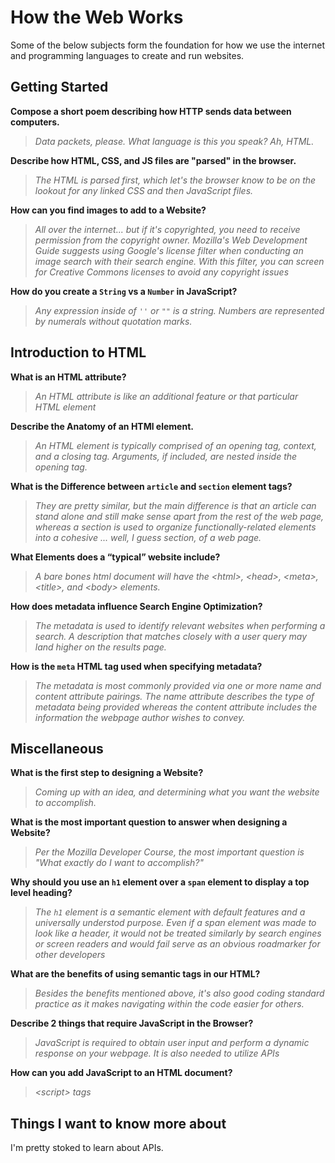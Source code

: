 # How the Web Works

Some of the below subjects form the foundation for how we use the internet and programming languages to create and run websites.

## Getting Started

**Compose a short poem describing how HTTP sends data between computers.**

>*Data packets, please.*
*What language is this you speak?*
*Ah, HTML.*

**Describe how HTML, CSS, and JS files are "parsed" in the browser.**

>*The HTML is parsed first, which let's the browser know to be on the lookout for any linked CSS and then JavaScript files.*

**How can you find images to add to a Website?**

>*All over the internet... but if it's copyrighted, you need to receive permission from the copyright owner. Mozilla's Web Development Guide suggests using Google's license filter when conducting an image search with their search engine. With this filter, you can screen for Creative Commons licenses to avoid any copyright issues*

**How do you create a `String` vs a `Number` in JavaScript?**

>*Any expression inside of `''` or `""` is a string. Numbers are represented by numerals without quotation marks.*

## Introduction to HTML

**What is an HTML attribute?**

>*An HTML attribute is like an additional feature or that particular HTML element*

**Describe the Anatomy of an HTMl element.**

>*An HTML element is typically comprised of an opening tag, context, and a closing tag. Arguments, if included, are nested inside the opening tag.*

**What is the Difference between `article` and `section` element tags?**

>*They are pretty similar, but the main difference is that an article can stand alone and still make sense apart from the rest of the web page, whereas a section is used to organize functionally-related elements into a cohesive ... well, I guess section, of a web page.*

**What Elements does a “typical” website include?**

>*A bare bones html document will have the \<html>, \<head>, \<meta>, \<title>, and \<body> elements.*

**How does metadata influence Search Engine Optimization?**

>*The metadata is used to identify relevant websites when performing a search. A description that matches closely with a user query may land higher on the results page.*

**How is the `meta` HTML tag used when specifying metadata?**

>*The metadata is most commonly provided via one or more name and content attribute pairings. The name attribute describes the type of metadata being provided whereas the content attribute includes the information the webpage author wishes to convey.*

## Miscellaneous

**What is the first step to designing a Website?**

>*Coming up with an idea, and determining what you want the website to accomplish.*

**What is the most important question to answer when designing a Website?**

>*Per the Mozilla Developer Course, the most important question is "What exactly do I want to accomplish?"*

**Why should you use an `h1` element over a `span` element to display a top level heading?**

>*The `h1` element is a semantic element with default features and a universally understod purpose. Even if a span element was made to look like a header, it would not be treated similarly by search engines or screen readers and would fail serve as an obvious roadmarker for other developers*

**What are the benefits of using semantic tags in our HTML?**

>*Besides the benefits mentioned above, it's also good coding standard practice as it makes navigating within the code easier for others.*

**Describe 2 things that require JavaScript in the Browser?**

>*JavaScript is required to obtain user input and perform a dynamic response on your webpage. It is also needed to utilize APIs*

**How can you add JavaScript to an HTML document?**

>*\<script> tags*

## Things I want to know more about

I'm pretty stoked to learn about APIs.

